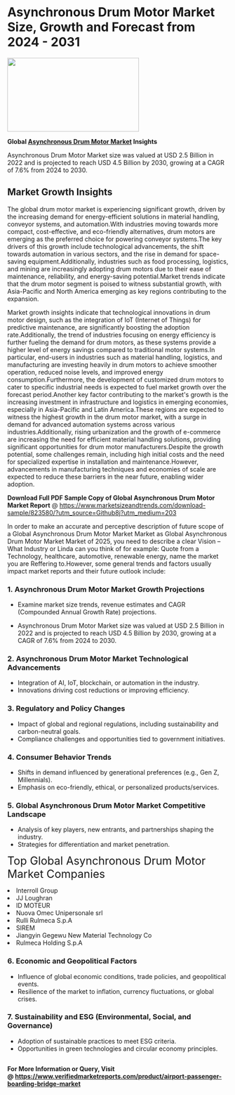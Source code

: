 <H1>Asynchronous Drum Motor Market Size, Growth and Forecast from 2024 - 2031</H1><img class="aligncenter size-medium wp-image-584254" src="https://thirdeyenews.in/wp-content/uploads/2024/09/Global-Market-Research-300x168.jpeg" alt="" width="300" height="168" /><p><strong>Global&nbsp;<a href="https://www.marketsizeandtrends.com/download-sample/823580/?utm_source=Github8j?utm_medium=203">Asynchronous Drum Motor Market</a> Insights</strong></p><p>Asynchronous Drum Motor Market size was valued at USD 2.5 Billion in 2022 and is projected to reach USD 4.5 Billion by 2030, growing at a CAGR of 7.6% from 2024 to 2030.</p><p><h2>Market Growth Insights</h2> <p>The global drum motor market is experiencing significant growth, driven by the increasing demand for energy-efficient solutions in material handling, conveyor systems, and automation.With industries moving towards more compact, cost-effective, and eco-friendly alternatives, drum motors are emerging as the preferred choice for powering conveyor systems.The key drivers of this growth include technological advancements, the shift towards automation in various sectors, and the rise in demand for space-saving equipment.Additionally, industries such as food processing, logistics, and mining are increasingly adopting drum motors due to their ease of maintenance, reliability, and energy-saving potential.Market trends indicate that the drum motor segment is poised to witness substantial growth, with Asia-Pacific and North America emerging as key regions contributing to the expansion.</p> <p>Market growth insights indicate that technological innovations in drum motor design, such as the integration of IoT (Internet of Things) for predictive maintenance, are significantly boosting the adoption rate.Additionally, the trend of industries focusing on energy efficiency is further fueling the demand for drum motors, as these systems provide a higher level of energy savings compared to traditional motor systems.In particular, end-users in industries such as material handling, logistics, and manufacturing are investing heavily in drum motors to achieve smoother operation, reduced noise levels, and improved energy consumption.Furthermore, the development of customized drum motors to cater to specific industrial needs is expected to fuel market growth over the forecast period.Another key factor contributing to the market's growth is the increasing investment in infrastructure and logistics in emerging economies, especially in Asia-Pacific and Latin America.These regions are expected to witness the highest growth in the drum motor market, with a surge in demand for advanced automation systems across various industries.Additionally, rising urbanization and the growth of e-commerce are increasing the need for efficient material handling solutions, providing significant opportunities for drum motor manufacturers.Despite the growth potential, some challenges remain, including high initial costs and the need for specialized expertise in installation and maintenance.However, advancements in manufacturing techniques and economies of scale are expected to reduce these barriers in the near future, enabling wider adoption.<p><span class=""><strong>Download Full PDF Sample Copy of Global Asynchronous Drum Motor Market Report</strong> @ <a href="https://www.marketsizeandtrends.com/download-sample/823580/?utm_source=Github8j?utm_medium=203" target="_blank">https://www.marketsizeandtrends.com/download-sample/823580/?utm_source=Github8j?utm_medium=203</a></span></p><p>In order to make an accurate and perceptive description of future scope of a Global&nbsp;Asynchronous Drum Motor Market Market as Global&nbsp;Asynchronous Drum Motor Market Market of 2025, you need to describe a clear Vision &ndash; What Industry or Linda can you think of for example: Quote from a Technology, healthcare, automotive, renewable energy, name the market you are Reffering to.However, some general trends and factors usually impact market reports and their future outlook include:</p><h3>1.&nbsp;<strong>Asynchronous Drum Motor Market Growth Projections</strong></h3><ul><li>Examine market size trends, revenue estimates and CAGR (Compounded Annual Growth Rate) projections.</li><li><p>Asynchronous Drum Motor Market size was valued at USD 2.5 Billion in 2022 and is projected to reach USD 4.5 Billion by 2030, growing at a CAGR of 7.6% from 2024 to 2030.</p></li></ul><h3>2.&nbsp;<strong>Asynchronous Drum Motor Market Technological Advancements</strong></h3><ul><li>Integration of AI, IoT, blockchain, or automation in the industry.</li><li>Innovations driving cost reductions or improving efficiency.</li></ul><h3>3.&nbsp;<strong>Regulatory and Policy Changes</strong></h3><ul><li>Impact of global and regional regulations, including sustainability and carbon-neutral goals.</li><li>Compliance challenges and opportunities tied to government initiatives.</li></ul><h3>4.&nbsp;<strong>Consumer Behavior Trends</strong></h3><ul><li>Shifts in demand influenced by generational preferences (e.g., Gen Z, Millennials).</li><li>Emphasis on eco-friendly, ethical, or personalized products/services.</li></ul><h3>5.&nbsp;<strong>Global Asynchronous Drum Motor Market Competitive Landscape</strong></h3><ul><li>Analysis of key players, new entrants, and partnerships shaping the industry.</li><li>Strategies for differentiation and market penetration.</li></ul><p data-pm-slice="1 1 []"><span style="color: inherit; font-family: inherit; font-size: 25px;">Top Global Asynchronous Drum Motor Market Companies</span></p><div class="" data-test-id=""><p><li>Interroll Group</li><li> JJ Loughran</li><li> ID MOTEUR</li><li> Nuova Omec Unipersonale srl</li><li> Rulli Rulmeca S.p.A</li><li> SIREM</li><li> Jiangyin Gegewu New Material Technology Co</li><li> Rulmeca Holding S.p.A</li></p></div><h3>6.&nbsp;<strong>Economic and Geopolitical Factors</strong></h3><ul><li>Influence of global economic conditions, trade policies, and geopolitical events.</li><li>Resilience of the market to inflation, currency fluctuations, or global crises.</li></ul><h3>7.&nbsp;<strong>Sustainability and ESG (Environmental, Social, and Governance)</strong></h3><ul><li>Adoption of sustainable practices to meet ESG criteria.</li><li>Opportunities in green technologies and circular economy principles.</li></ul><h2><strong style="font-size: 14px;">For More Information or Query, Visit @&nbsp;</strong><a style="background-color: #ffffff; font-size: 14px;" href="https://www.marketsizeandtrends.com/report/asynchronous-drum-motor-market/" target="_blank">https://www.verifiedmarketreports.com/product/airport-passenger-boarding-bridge-market</a></h2>
